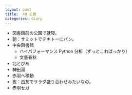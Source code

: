 ```yaml
---
layout: post
title:  40 日目
categories: diary
---
```


* 図書館前の公園で就寝。
* 朝：サミットでテキトーにパン。
* 中央図書館
  * ハイパフォーマンス Python 分析（ずっとこればっかり）
  * 文藝春秋
* 北とぴあ
* 神田湯
* 赤羽へ移動
* 夜：西友でサラダ盛り合わせみたいなの。
* 赤羽セガ
